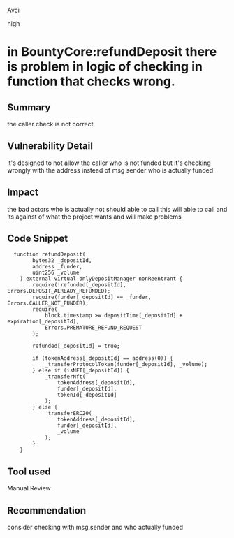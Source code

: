 Avci

high

# in BountyCore:refundDeposit there is problem in logic of checking in function that checks wrong.

## Summary
the caller check is not correct 
## Vulnerability Detail
it's designed to not allow the caller who is not funded but it's checking wrongly with the address instead of msg sender who is actually funded
## Impact
the bad actors who is actually not should able to call this will able to call and its against of what the project wants and will make problems 

## Code Snippet
```solidity
  function refundDeposit(
        bytes32 _depositId,
        address _funder,
        uint256 _volume
    ) external virtual onlyDepositManager nonReentrant {
        require(!refunded[_depositId], Errors.DEPOSIT_ALREADY_REFUNDED);
        require(funder[_depositId] == _funder, Errors.CALLER_NOT_FUNDER);
        require(
            block.timestamp >= depositTime[_depositId] + expiration[_depositId],
            Errors.PREMATURE_REFUND_REQUEST
        );

        refunded[_depositId] = true;

        if (tokenAddress[_depositId] == address(0)) {
            _transferProtocolToken(funder[_depositId], _volume);
        } else if (isNFT[_depositId]) {
            _transferNft(
                tokenAddress[_depositId],
                funder[_depositId],
                tokenId[_depositId]
            );
        } else {
            _transferERC20(
                tokenAddress[_depositId],
                funder[_depositId],
                _volume
            );
        }
    }
```
## Tool used

Manual Review

## Recommendation
consider checking with msg.sender and who actually funded
